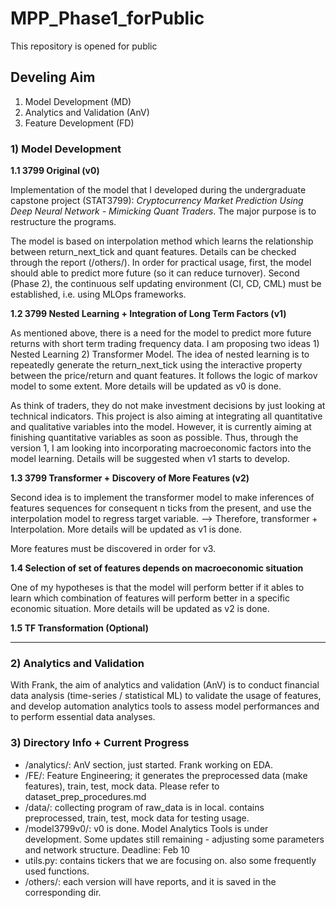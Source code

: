 # MPP_Phase1_forPublic

This repository is opened for public <br>
  
## Develing Aim
1. Model Development (MD)
2. Analytics and Validation (AnV)
3. Feature Development (FD)

### 1) Model Development
  
__1.1 3799 Original (v0)__ <br>
  
Implementation of the model that I developed during the undergraduate capstone project (STAT3799): _Cryptocurrency Market Prediction Using Deep Neural Network - Mimicking Quant Traders_. The major purpose is to restructure the programs.<br>
  
The model is based on interpolation method which learns the relationship between return_next_tick and quant features. Details can be checked through the report (/others/). In order for practical usage, first, the model should able to predict more future (so it can reduce turnover). Second (Phase 2), the continuous self updating environment (CI, CD, CML) must be established, i.e. using MLOps frameworks. <br>
  
__1.2 3799 Nested Learning + Integration of Long Term Factors (v1)__ <br>
  
As mentioned above, there is a need for the model to predict more future returns with short term trading frequency data. I am proposing two ideas 1) Nested Learning 2) Transformer Model. The idea of nested learning is to repeatedly generate the return_next_tick using the interactive property between the price/return and quant features. It follows the logic of markov model to some extent. More details will be updated as v0 is done. <br>
  
As think of traders, they do not make investment decisions by just looking at technical indicators. This project is also aiming at integrating all quantitative and qualitative variables into the model. However, it is currently aiming at finishing quantitative variables as soon as possible. Thus, through the version 1, I am looking into incorporating macroeconomic factors into the model learning. Details will be suggested when v1 starts to develop. <br>
  
__1.3 3799 Transformer + Discovery of More Features (v2)__ <br>
  
Second idea is to implement the transformer model to make inferences of features sequences for consequent n ticks from the present, and use the interpolation model to regress target variable. --> Therefore, transformer + Interpolation. More details will be updated as v1 is done. <br>
  
More features must be discovered in order for v3. <br>
  
__1.4 Selection of set of features depends on macroeconomic situation__ <br>
  
One of my hypotheses is that the model will perform better if it ables to learn which combination of features will perform better in a specific economic situation. More details will be updated as v2 is done. <br>
  
__1.5 TF Transformation (Optional)__ <br>
    
___
  
### 2) Analytics and Validation
  
With Frank, the aim of analytics and validation (AnV) is to conduct financial data analysis (time-series / statistical ML) to validate the usage of features, and develop automation analytics tools to assess model performances and to perform essential data analyses. <br>
  
  
### 3) Directory Info + Current Progress
  
- /analytics/: AnV section, just started. Frank working on EDA.
- /FE/: Feature Engineering; it generates the preprocessed data (make features), train, test, mock data. Please refer to dataset_prep_procedures.md
- /data/: collecting program of raw_data is in local. contains preprocessed, train, test, mock data for testing usage.
- /model3799v0/: v0 is done. Model Analytics Tools is under development. Some updates still remaining - adjusting some parameters and network structure. Deadline: Feb 10
- utils.py: contains tickers that we are focusing on. also some frequently used functions.
- /others/: each version will have reports, and it is saved in the corresponding dir.
